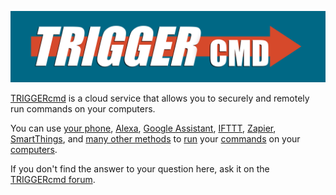 [![TRIGGERcmd.com](/images/logo.jpg)](https://www.triggercmd.com)

[TRIGGERcmd](https://www.triggercmd.com) is a cloud service that allows you to securely and remotely run commands on your computers.

You can use [your phone](https://app.triggercmd.com), [Alexa](./Alexa.md), [Google Assistant](./SmartHomeGoogle.md), [IFTTT](./IFTTT.md), [Zapier](./Zapier.md), [SmartThings](./SmartThings.md), and [many other methods](https://www.triggercmd.com/forum/topic/30/list-of-ways-to-trigger-your-commands) to [run](./TriggerCommands.md) your [commands](./Commands.md) on your [computers](./Computers.md).  

If you don't find the answer to your question here, ask it on the [TRIGGERcmd forum](https://www.triggercmd.com/forum/category/5/instructions).